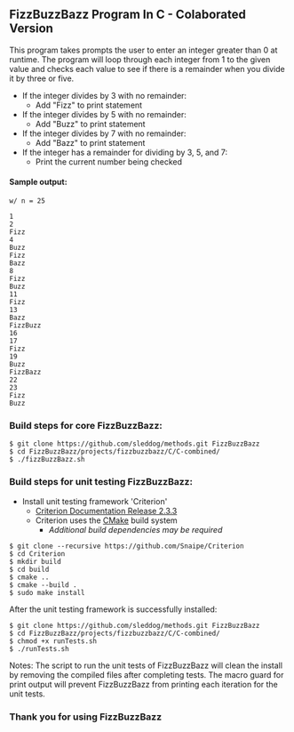 ## FizzBuzzBazz Program In C - Colaborated Version

This program takes prompts the user to enter an integer greater than 0 at runtime. The program will loop through each integer from 1 to the given value and checks each value to see if there is a remainder when you divide it by three or five.

* If the integer divides by 3 with no remainder:
	* Add "Fizz" to print statement
* If the integer divides by 5 with no remainder:
	* Add "Buzz" to print statement
* If the integer divides by 7 with no remainder:
	* Add "Bazz" to print statement
* If the integer has a remainder for dividing by 3, 5, and 7:
	* Print the current number being checked

#### Sample output:

```
w/ n = 25

1
2
Fizz
4
Buzz
Fizz
Bazz
8
Fizz
Buzz
11
Fizz
13
Bazz
FizzBuzz
16
17
Fizz
19
Buzz
FizzBazz
22
23
Fizz
Buzz
```

### Build steps for core FizzBuzzBazz:

```
$ git clone https://github.com/sleddog/methods.git FizzBuzzBazz
$ cd FizzBuzzBazz/projects/fizzbuzzbazz/C/C-combined/
$ ./fizzBuzzBazz.sh
```

### Build steps for unit testing FizzBuzzBazz:

* Install unit testing framework 'Criterion'
	* [Criterion Documentation Release 2.3.3](https://media.readthedocs.org/pdf/criterion/latest/criterion.pdf)
	* Criterion uses the [CMake](https://cmake.org/) build system
		* *Additional build dependencies may be required*

```
$ git clone --recursive https://github.com/Snaipe/Criterion
$ cd Criterion
$ mkdir build
$ cd build
$ cmake ..
$ cmake --build .
$ sudo make install
```

After the unit testing framework is successfully installed:

```
$ git clone https://github.com/sleddog/methods.git FizzBuzzBazz
$ cd FizzBuzzBazz/projects/fizzbuzzbazz/C/C-combined/
$ chmod +x runTests.sh
$ ./runTests.sh
```

Notes:
The script to run the unit tests of FizzBuzzBazz will clean the install by removing the compiled files after completing tests. The macro guard for print output will prevent FizzBuzzBazz from printing each iteration for the unit tests.

### Thank you for using FizzBuzzBazz
